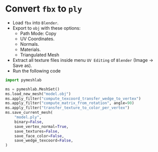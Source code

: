 # Convert `fbx` to `ply`

- Load `fbx` into `Blender`.
- Export to `obj` with these options:
  - Path Mode: Copy
  - UV Coordinates.
  - Normals.
  - Materials.
  - Triangulated Mesh
- Extract all texture files inside menu `UV Editing` of `Blender` (Image -> Save as).
- Run the following code

```python
import pymeshlab

ms = pymeshlab.MeshSet()
ms.load_new_mesh("model.obj")
ms.apply_filter("compute_texcoord_transfer_wedge_to_vertex")
ms.apply_filter("compute_matrix_from_rotation", angle=90)
ms.apply_filter("transfer_texture_to_color_per_vertex")
ms.save_current_mesh(
    "model.ply",
    binary=False,
    save_vertex_normal=True,
    save_textures=False,
    save_face_color=False,
    save_wedge_texcoord=False,
)
```
